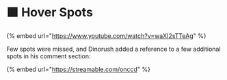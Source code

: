 # 🟩 Hover Spots

{% embed url="https://www.youtube.com/watch?v=waXI2sTTeAg" %}

Few spots were missed, and Dinorush added a reference to a few additional spots in his comment section:

{% embed url="https://streamable.com/onccd" %}
